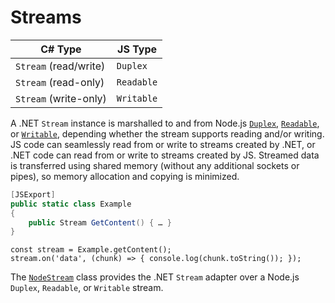 # Streams

| C# Type               | JS Type    |
|-----------------------|------------|
| `Stream` (read/write) | `Duplex`   |
| `Stream` (read-only)  | `Readable` |
| `Stream` (write-only) | `Writable` |

A .NET `Stream` instance is marshalled to and from Node.js
[`Duplex`](https://nodejs.org/api/stream.html#duplex-and-transform-streams),
[`Readable`](https://nodejs.org/api/stream.html#readable-streams), or
[`Writable`](https://nodejs.org/api/stream.html#writable-streams),
depending whether the stream supports reading and/or writing. JS code can seamlessly read from
or write to streams created by .NET, or .NET code can read from or write to streams created by JS.
Streamed data is transferred using shared memory (without any additional sockets or pipes), so
memory allocation and copying is minimized.

```C#
[JSExport]
public static class Example
{
    public Stream GetContent() { … }
}
```

```JS
const stream = Example.getContent();
stream.on('data', (chunk) => { console.log(chunk.toString()); });
```

The [`NodeStream`](./dotnet/Microsoft.JavaScript.NodeApi.Interop/NodeStream) class provides the
.NET `Stream` adapter over a Node.js `Duplex`, `Readable`, or `Writable` stream.
